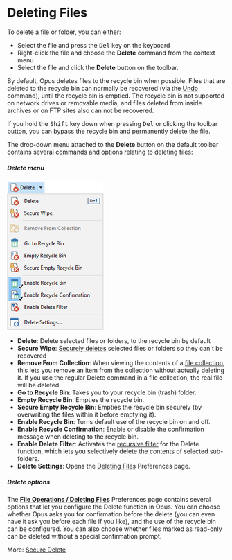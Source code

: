 # Deleting Files

To delete a file or folder, you can either:

- Select the file and press the <kbd>Del</kbd> key on the keyboard
- Right-click the file and choose the **Delete** command from the context menu
- Select the file and click the **Delete** button on the toolbar.

By default, Opus deletes files to the recycle bin when possible. Files that are deleted to the recycle bin can normally be recovered (via the [Undo](../tracking_and_undoing_file_operations.md) command), until the recycle bin is emptied. The recycle bin is not supported on network drives or removable media, and files deleted from inside archives or on FTP sites also can not be recovered.

If you hold the <kbd>Shift</kbd> key down when pressing <kbd>Del</kbd> or clicking the toolbar button, you can bypass the recycle bin and permanently delete the file.

The drop-down menu attached to the **Delete** button on the default toolbar contains several commands and options relating to deleting files:

##### Delete menu



![](/Manual/images/media/13/delete_dropdown.png)



- **Delete**: Delete selected files or folders, to the recycle bin by default
- **Secure Wipe**: [Securely deletes](/Manual/file_operations/copying_moving_and_deleting_files/deleting_files/secure_delete.md) selected files or folders so they can't be recovered
- **Remove From Collection**: When viewing the contents of a [file collection](/Manual/basic_concepts/virtual_file_system/file_collections/README.md), this lets you remove an item from the collection without actually deleting it. If you use the regular Delete command in a file collection, the real file will be deleted.
- **Go to Recycle Bin**: Takes you to your recycle bin (trash) folder.
- **Empty Recycle Bin**: Empties the recycle bin.
- **Secure Empty Recycle Bin**: Empties the recycle bin securely (by overwriting the files within it before emptying it).
- **Enable Recycle Bin**: Turns default use of the recycle bin on and off.
- **Enable Recycle Confirmation**: Enable or disable the confirmation message when deleting to the recycle bin.
- **Enable Delete Filter**: Activates the [recursive filter](../filtered_operations/README.md) for the Delete function, which lets you selectively delete the contents of selected sub-folders.
- **Delete Settings**: Opens the [Deleting Files](/Manual/preferences/preferences_categories/file_operations/deleting_files.md) Preferences page.

##### Delete options

The **[File Operations / Deleting Files](/Manual/preferences/preferences_categories/file_operations/deleting_files.md)** Preferences page contains several options that let you configure the Delete function in Opus. You can choose whether Opus asks you for confirmation before the delete (you can even have it ask you before each file if you like), and the use of the recycle bin can be configured. You can also choose whether files marked as read-only can be deleted without a special confirmation prompt.

More: [Secure Delete](/Manual/file_operations/copying_moving_and_deleting_files/deleting_files/secure_delete.md)  
